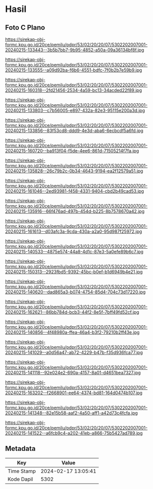 # Hasil

## Foto C Plano

https://sirekap-obj-formc.kpu.go.id/20ce/pemilu/pdpr/53/02/20/20/07/5302202007001-20240215-133443--3b5b7bb7-9b95-4852-a50a-09a36134bf8f.jpg

https://sirekap-obj-formc.kpu.go.id/20ce/pemilu/pdpr/53/02/20/20/07/5302202007001-20240215-133555--a09d92ba-f6b6-4551-bdfc-7f0b2b7e59b9.jpg

https://sirekap-obj-formc.kpu.go.id/20ce/pemilu/pdpr/53/02/20/20/07/5302202007001-20240215-160318--2fd21456-2534-4a59-bc13-34acded22f89.jpg

https://sirekap-obj-formc.kpu.go.id/20ce/pemilu/pdpr/53/02/20/20/07/5302202007001-20240215-133803--c7b56005-e897-432a-82e3-95115e200a3d.jpg

https://sirekap-obj-formc.kpu.go.id/20ce/pemilu/pdpr/53/02/20/20/07/5302202007001-20240215-133856--83f53cd8-ddd9-4e3d-aba6-6ecbcdf5a6fd.jpg

https://sirekap-obj-formc.kpu.go.id/20ce/pemilu/pdpr/53/02/20/20/07/5302202007001-20240215-160720--ba913f04-f5de-4ee6-861d-71505214f7fa.jpg

https://sirekap-obj-formc.kpu.go.id/20ce/pemilu/pdpr/53/02/20/20/07/5302202007001-20240215-135828--26c79b2c-0b34-4643-9194-ea2f12579a51.jpg

https://sirekap-obj-formc.kpu.go.id/20ce/pemilu/pdpr/53/02/20/20/07/5302202007001-20240215-161046--2ed93981-f458-4331-9404-cbd2b49cad53.jpg

https://sirekap-obj-formc.kpu.go.id/20ce/pemilu/pdpr/53/02/20/20/07/5302202007001-20240215-135916--66f476ad-497b-454d-b225-8b7578670a42.jpg

https://sirekap-obj-formc.kpu.go.id/20ce/pemilu/pdpr/53/02/20/20/07/5302202007001-20240215-161613--d03afc3a-9cda-430a-a2a0-95d987f25972.jpg

https://sirekap-obj-formc.kpu.go.id/20ce/pemilu/pdpr/53/02/20/20/07/5302202007001-20240215-140533--4875e574-44a8-4d1c-87e3-5a0efe89b6c7.jpg

https://sirekap-obj-formc.kpu.go.id/20ce/pemilu/pdpr/53/02/20/20/07/5302202007001-20240215-150313--2923fbd5-9392-45bc-b0ef-b1d6949b4e21.jpg

https://sirekap-obj-formc.kpu.go.id/20ce/pemilu/pdpr/53/02/20/20/07/5302202007001-20240215-140620--dad865a3-b074-4754-85d4-704c73d17220.jpg

https://sirekap-obj-formc.kpu.go.id/20ce/pemilu/pdpr/53/02/20/20/07/5302202007001-20240215-162621--86bb784d-bcb3-44f2-8e5f-7bff49fd52cf.jpg

https://sirekap-obj-formc.kpu.go.id/20ce/pemilu/pdpr/53/02/20/20/07/5302202007001-20240215-140856--4f48980a-ffea-46a4-b3f2-79210b2ff43e.jpg

https://sirekap-obj-formc.kpu.go.id/20ce/pemilu/pdpr/53/02/20/20/07/5302202007001-20240215-141029--a0d56a47-ab72-4229-b47b-f35d936fca77.jpg

https://sirekap-obj-formc.kpu.go.id/20ce/pemilu/pdpr/53/02/20/20/07/5302202007001-20240215-141118--92e024e2-690a-4157-8a01-d4651bea7327.jpg

https://sirekap-obj-formc.kpu.go.id/20ce/pemilu/pdpr/53/02/20/20/07/5302202007001-20240215-163202--f2668901-ee64-4374-bd81-164d0474b107.jpg

https://sirekap-obj-formc.kpu.go.id/20ce/pemilu/pdpr/53/02/20/20/07/5302202007001-20240215-141348--82e15b58-aaf2-4a50-aff1-a42d73c4fcfa.jpg

https://sirekap-obj-formc.kpu.go.id/20ce/pemilu/pdpr/53/02/20/20/07/5302202007001-20240215-141522--a6fcb9c4-a202-41eb-a866-75b5427ad789.jpg


## Metadata

| Key        | Value               |
| ---------- | ------------------- |
| Time Stamp | 2024-02-17 13:05:41 |
| Kode Dapil | 5302                |




